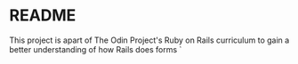 # README

This project is apart of The Odin Project's Ruby on Rails curriculum to gain a better understanding of how Rails does forms
`